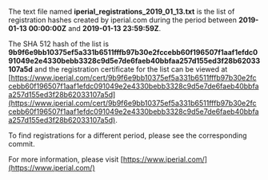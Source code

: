 The text file named **iperial_registrations_2019_01_13.txt** is the list of registration hashes created by iperial.com during the period between **2019-01-13 00:00:00Z** and **2019-01-13 23:59:59Z**.

The SHA 512 hash of the list is **9b9f6e9bb10375ef5a331b6511fffb97b30e2fccebb60f196507f1aaf1efdc091049e2e4330bebb3328c9d5e7de6faeb40bbfaa257d155ed3f28b62033107a5d** and the registration certificate for the list can be viewed at [https://www.iperial.com/cert/9b9f6e9bb10375ef5a331b6511fffb97b30e2fccebb60f196507f1aaf1efdc091049e2e4330bebb3328c9d5e7de6faeb40bbfaa257d155ed3f28b62033107a5d](https://www.iperial.com/cert/9b9f6e9bb10375ef5a331b6511fffb97b30e2fccebb60f196507f1aaf1efdc091049e2e4330bebb3328c9d5e7de6faeb40bbfaa257d155ed3f28b62033107a5d).

To find registrations for a different period, please see the corresponding commit.

For more information, please visit [https://www.iperial.com/](https://www.iperial.com/)
